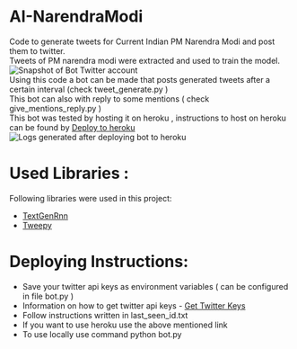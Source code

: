 # AI-NarendraModi
Code to generate tweets for Current Indian PM Narendra Modi and post them to twitter.    
Tweets of PM narendra modi were extracted and used to train the model.    
![Snapshot of Bot Twitter account](https://github.com/rohan-aggarwal/AI-NarendraModi/blob/master/Screen%20shots/02-posted-tweets.PNG)    
Using this code a bot can be made that posts generated tweets after a certain interval (check tweet_generate.py )    
This bot can also with reply to some mentions ( check give_mentions_reply.py )        
This bot was tested by hosting it on heroku , instructions to host on heroku can be found by <a href="https://devcenter.heroku.com/articles/git">Deploy to heroku</a>        
![Logs generated after deploying bot to heroku](https://github.com/rohan-aggarwal/AI-NarendraModi/blob/master/Screen%20shots/01-heroku-logs.PNG)

# Used Libraries :
Following libraries were used in this project:    
* <a href="https://github.com/minimaxir/textgenrnn">TextGenRnn</a>
* <a href="https://github.com/tweepy/tweepy">Tweepy</a>  

# Deploying Instructions:
* Save your twitter api keys as environment variables ( can be configured in file bot.py )   
* Information on how to get twitter api keys - <a href="https://themepacific.com/how-to-generate-api-key-consumer-token-access-key-for-twitter-oauth/994/">Get Twitter Keys</a>        
* Follow instructions written in last_seen_id.txt
* If you want to use heroku use the above mentioned link
* To use locally use command python bot.py
